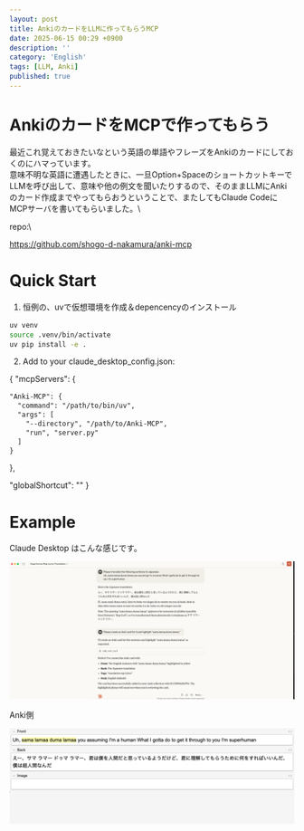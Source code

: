 ```yaml
---
layout: post
title: AnkiのカードをLLMに作ってもらうMCP
date: 2025-06-15 00:29 +0900
description: ''
category: 'English'
tags: [LLM, Anki]
published: true
---
```



# AnkiのカードをMCPで作ってもらう

最近これ覚えておきたいなという英語の単語やフレーズをAnkiのカードにしておくのにハマっています。\
意味不明な英語に遭遇したときに、一旦Option+SpaceのショートカットキーでLLMを呼び出して、意味や他の例文を聞いたりするので、そのままLLMにAnkiのカード作成までやってもらおうということで、またしてもClaude CodeにMCPサーバを書いてもらいました。\


repo:\

https://github.com/shogo-d-nakamura/anki-mcp



# Quick Start

1. 恒例の、uvで仮想環境を作成＆depencencyのインストール

```zsh
uv venv
source .venv/bin/activate
uv pip install -e .
```


2. Add to your claude_desktop_config.json:


{
  "mcpServers": {
    
    "Anki-MCP": {
      "command": "/path/to/bin/uv",
      "args": [
        "--directory", "/path/to/Anki-MCP",
        "run", "server.py"
      ]
    }
  },

  "globalShortcut": ""
}


# Example

Claude Desktop はこんな感じです。


![alt text](/assets/img/2025_images/samalama.png)


Anki側


![alt text](/assets/img/2025_images/Anki_samalama.png)


